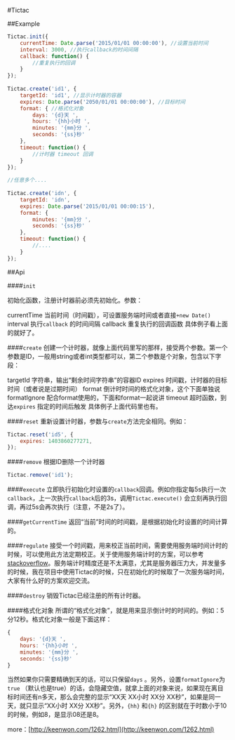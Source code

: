 #Tictac

##Example

```javascript
Tictac.init({
    currentTime: Date.parse('2015/01/01 00:00:00'), //设置当前时间
    interval: 3000, //执行callback的时间间隔
    callback: function() {
        //重复执行的回调
    }
});
 
Tictac.create('id1', {
    targetId: 'id1', //显示计时器的容器
    expires: Date.parse('2050/01/01 00:00:00'), //目标时间
    format: { //格式化对象
        days: '{d}天 ',
        hours: '{hh}小时 ',
        minutes: '{mm}分 ',
        seconds: '{ss}秒'
    }, 
    timeout: function() {
        //计时器 timeout 回调
    }
});
 
//任意多个....
 
Tictac.create('idn', {
    targetId: 'idn',
    expires: Date.parse('2015/01/01 00:00:15'),
    format: {
        minutes: '{mm}分 ',
        seconds: '{ss}秒'
    },
    timeout: function() {
        //....
    }
});
```

##Api

####`init`

初始化函数，注册计时器前必须先初始化。参数：

currentTime 当前时间（时间戳），可设置服务端时间或者直接`+new Date()`
interval 执行`callback` 的时间间隔
callback 重复执行的回调函数
具体例子看上面的就好了。

####`create`
创建一个计时器，就像上面代码里写的那样，接受两个参数。第一个参数是ID，一般用string或者int类型都可以，第二个参数是个对象，包含以下字段：

targetId 字符串，输出“剩余时间字符串”的容器ID
expires 时间戳，计时器的目标时间（或者说是过期时间）
format 倒计时时间的格式化对象，这个下面单独说
formatIgnore 配合format使用的，下面和format一起说讲
timeout 超时函数，到达`expires` 指定的时间后触发
具体例子上面代码里也有。

####`reset`
重新设置计时器，参数与`create`方法完全相同。例如：
```javascript
Tictac.reset('id5', {
    expires: 1403860277271,
});
```

####`remove`
根据ID删除一个计时器
```javascript
Tictac.remove('id1');
```

####`execute`
立即执行初始化时设置的`callback`回调。例如你指定每5s执行一次`callback`，上一次执行`callback`后的3s，调用`Tictac.execute()` 会立刻再执行回调，再过5s会再次执行（注意，不是2s了）。

####`getCurrentTime`
返回“当前”时间的时间戳，是根据初始化时设置的时间计算的。

####`regulate`
接受一个时间戳，用来校正当前时间，需要使用服务端时间计时的时候，可以使用此方法定期校正。关于使用服务端计时的方案，可以参考[stackoverflow](http://stackoverflow.com/questions/1638337/the-best-way-to-synchronize-client-side-javascript-clock-with-server-date)。服务端计时精度还是不太满意，尤其是服务器压力大，并发量多的时候，我在项目中使用Tictac的时候，只在初始化的时候取了一次服务端时间，大家有什么好的方案欢迎交流。

####`destroy`
销毁Tictac已经注册的所有计时器。

####格式化对象
所谓的“格式化对象”，就是用来显示倒计时的时间的。例如：5分12秒。格式化对象一般是下面这样：
```javascript
{
    days: '{d}天 ',
    hours: '{hh}小时 ',
    minutes: '{mm}分 ',
    seconds: '{ss}秒'
}
```
当然如果你只需要精确到天的话，可以只保留`days` 。另外，设置`formatIgnore`为`true` （默认也是true）的话，会隐藏空值，就拿上面的对象来说，如果现在离目标时间还有n多天，那么会完整的显示“XX天 XX小时 XX分 XX秒”，如果是同一天，就只显示“XX小时 XX分 XX秒”。另外，`{hh}` 和`{h}` 的区别就在于时数小于10的时候，例如8，是显示08还是8。

more：[http://keenwon.com/1262.html](http://keenwon.com/1262.html)
